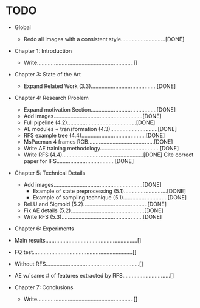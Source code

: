 # TODO

* Global
    * Redo all images with a consistent style.............................[DONE]

* Chapter 1: Introduction
    * Write...............................................................[]

* Chapter 3: State of the Art
    * Expand Related Work (3.3)...........................................[DONE]

* Chapter 4: Research Problem
    * Expand motivation Section...........................................[DONE]
    * Add images..........................................................[DONE]
	* Full pipeline (4.2).............................................[DONE]
	* AE modules + transformation (4.3)...............................[DONE]
	* RFS example tree (4.4)..........................................[DONE]
	* MsPacman 4 frames RGB...........................................[DONE]
    * Write AE training methodology.......................................[DONE]
    * Write RFS (4.4).....................................................[DONE]
	  Cite correct paper for IFS......................................[DONE]

* Chapter 5: Technical Details
    * Add images..........................................................[DONE]
    	* Example of state preprocessing (5.1)............................[DONE]
    	* Example of sampling technique (5.1).............................[DONE]
	* ReLU and Sigmoid (5.2)..........................................[DONE]
    * Fix AE details (5.2)................................................[DONE]
    * Write RFS (5.3).....................................................[DONE]

* Chapter 6: Experiments
* Main results............................................................[]
* FQ test.................................................................[]
* Without RFS.............................................................[]
* AE w/ same # of features extracted by RFS...............................[]

* Chapter 7: Conclusions
    * Write...............................................................[]
